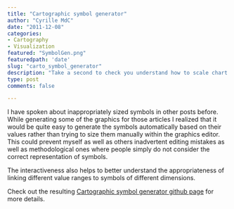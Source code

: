 ```yaml
---
title: "Cartographic symbol generator"
author: "Cyrille MdC"
date: "2011-12-08"
categories:
- Cartography
- Visualization
featured: "SymbolGen.png"
featuredpath: 'date'
slug: "carto_symbol_generator"
description: "Take a second to check you understand how to scale chart and cartographic symbols appropriately."
type: post
comments: false

---
```


I have spoken about inappropriately sized symbols in other posts before. While generating some of the graphics for those articles I realized that it would be quite easy to generate the symbols automatically based on their values rather than trying to size them manually within the graphics editor. This could prevent myself as well as others inadvertent editing mistakes as well as methodological ones where people simply do not consider the correct representation of symbols.

The interactiveness also helps to better understand the appropriateness of linking different value ranges to symbols of different dimensions.

Check out the resulting [Cartographic symbol generator github page](https://serialc.github.io/cartographic_symbols/index.html) for more details.
